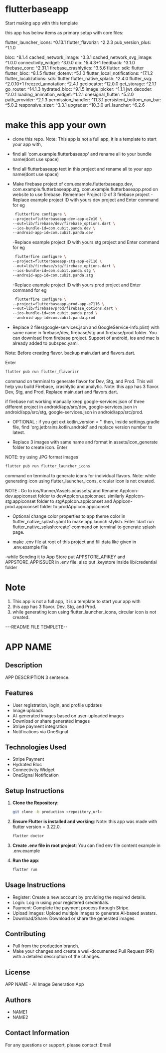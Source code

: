 # flutterbaseapp

Start making app with this template

this app has below items as primary setup with core files:

flutter_launcher_icons: ^0.13.1
flutter_flavorizr: ^2.2.3
pub_version_plus: ^1.1.0

bloc: ^8.1.4
cached_network_image: ^3.3.1
cached_network_svg_image: ^1.0.0
connectivity_widget: ^3.0.0
dio: ^5.4.3+1
feedback: ^3.1.0
firebase_core: ^2.31.1
firebase_crashlytics: ^3.5.6
flutter:
sdk: flutter
flutter_bloc: ^8.1.5
flutter_dotenv: ^5.1.0
flutter_local_notifications: ^17.1.2
flutter_localizations:
sdk: flutter
flutter_native_splash: ^2.4.0
flutter_svg: ^2.0.10+1
freezed_annotation: ^2.4.1
geolocator: ^12.0.0
get_storage: ^2.1.1
go_router: ^14.1.3
hydrated_bloc: ^9.1.5
image_picker: ^1.1.1
jwt_decoder: ^2.0.1
loading_animation_widget: ^1.2.1
onesignal_flutter: ^5.2.0
path_provider: ^2.1.3
permission_handler: ^11.3.1
persistent_bottom_nav_bar: ^5.0.2
responsive_sizer: ^3.3.1
upgrader: ^10.3.0
url_launcher: ^6.2.6

# make this app your own

- clone this repo. Note: This app is not a full app, it is a template to start your app with,
- find all 'com.example.flutterbaseapp' and rename all to your bundle name(dont use space)
- find all flutterbaseapp text in this project and rename all to your app name(dont use space)
- Make firebase project of com.example.flutterbaseapp.dev, com.example.flutterbaseapp.stg, com.example.flutterbaseapp.prod on website to use firebase. Remember Project ID of 3 firebase project
  -Replace example project ID with yours dev project and Enter command for eg

  ```bash
   flutterfire configure \
  --project=flutterbaseapp-dev-app-e7e16 \
  --out=lib/firebase/dev/firebase_options.dart \
  --ios-bundle-id=com.cubit.panda.dev \
  --android-app-id=com.cubit.panda.dev
  ```

  -Replace example project ID with yours stg project and Enter command for eg

  ```bash
   flutterfire configure \
  --project=flutterbaseapp-stg-app-e7116 \
  --out=lib/firebase/stg/firebase_options.dart \
  --ios-bundle-id=com.cubit.panda.stg \
  --android-app-id=com.cubit.panda.stg
  ```

  -Replace example project ID with yours prod project and Enter command for eg

  ```bash
   flutterfire configure \
  --project=flutterbaseapp-prod-app-e7116 \
  --out=lib/firebase/prod/firebase_options.dart \
  --ios-bundle-id=com.cubit.panda.prod \
  --android-app-id=com.cubit.panda.prod
  ```

   <!-- 'flutterfire configure -o lib/firebase/dev/firebase_options.dart' to and choose dev having com.example.flutterbaseapp.dev project app, similarly Enter command 'flutterfire configure -o lib/firebase/stg/firebase_options.dart' to and choose stg having com.example.flutterbaseapp.stg and Enter command 'flutterfire configure -o lib/firebase/stg/firebase_options.dart' to and choose dev having com.example.flutterbaseapp.prod Rename all 3 firebase_options.dart class names to DefaultFirebaseOptionsDEV, DefaultFirebaseOptionsSTG and DefaultFirebaseOptionsPROD -->

- Replace 2 files(google-services.json and GoogleService-Info.plist) with same name in firebase/dev, firebase/stg and firebase/prod folder. You can download from firebase project. Support of android, ios and mac is already added to pubspec.yaml.

Note: Before creating flavor. backup main.dart and flavors.dart.

Enter

```bash
flutter pub run flutter_flavorizr
```

command on terminal to generate flavor for Dev, Stg, and Prod. This will help you build Firebase, crashlytic and analytic. Note: this app has 3 flavor. Dev, Stg, and Prod. Replace main.dart and flavors.dart.

if firebase not working manually keep google-services.json of three different project in android/app/src/dev, google-services.json in android/app/src/stg, google-services.json in android/app/src/prod.

- OPTIONAL : if you get ext.kotlin_version = '<latest-version>' then, Inside settings.gradle file, find 'org.jetbrains.kotlin.android' and replace version number to latest.

- Replace 3 images with same name and format in assets/icon_generate folder to create icon. Enter

NOTE: try using JPG format images

```bash
flutter pub run flutter_launcher_icons
```

command on terminal to generate icons for individual flavors. Note: while generating icon using flutter_launcher_icons, circular icon is not created.

NOTE : Go to ios/Runner/Assets.xcassets/ and Rename AppIcon-dev.appiconset folder to devAppIcon.appiconset. similarly AppIcon-stg.appiconset folder to stgAppIcon.appiconset and AppIcon-prod.appiconset folder to prodAppIcon.appiconset

- Optional change color properties to app theme color in flutter_native_splash.yaml to make app launch stylish. Enter 'dart run flutter_native_splash:create' command on terminal to generate splash page.

- make .env file at root of this project and fill data like given in .env.example file

-while Sending it to App Store put APPSTORE_APIKEY and APPSTORE_APPISSUER in .env file. also put .keystore inside lib/credential folder

# Note

1. This app is not a full app, it is a template to start your app with
2. this app has 3 flavor. Dev, Stg, and Prod.
3. while generating icon using flutter_launcher_icons, circular icon is not created.

---README FILE TEMPLETE--

# APP NAME

## Description

APP DESCRIPTION 3 sentence.

## Features

- User registration, login, and profile updates
- Image uploads
- AI-generated images based on user-uploaded images
- Download or share generated images
- Stripe payment integration
- Notifications via OneSignal

## Technologies Used

- Stripe Payment
- Hydrated Bloc
- Connectivity Widget
- OneSignal Notification

## Setup Instructions

1. **Clone the Repository**:

   ```bash
   git clone -b production <repository_url>

   ```

2. **Ensure Flutter is installed and working**:
   Note: this app was made with flutter version = 3.22.0.

   ```bash
   flutter doctor

   ```

3. **Create .env file in root project**:
   You can find env file content example in .env.example
4. **Run the app**:
   ```bash
   flutter run
   ```

## Usage Instructions

- Register: Create a new account by providing the required details.
- Login: Log in using your registered credentials.
- Payment: Complete the payment process through Stripe.
- Upload Images: Upload multiple images to generate AI-based avatars.
- Download/Share: Download or share the generated images.

## Contributing

- Pull from the production branch.
- Make your changes and create a well-documented Pull Request (PR) with a detailed description of the changes.

## License

APP NAME - AI Image Generation App

## Authors

- NAME1
- NAME2

## Contact Information

For any questions or support, please contact: Email

